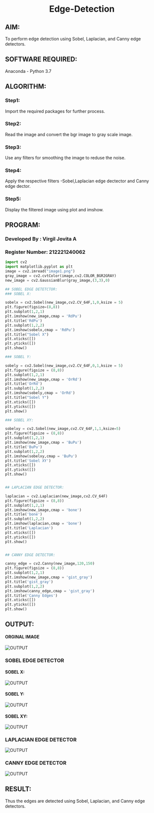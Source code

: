 # <p align="center">Edge-Detection </p>
## AIM:
To perform edge detection using Sobel, Laplacian, and Canny edge detectors.

## SOFTWARE REQUIRED:
Anaconda - Python 3.7

## ALGORITHM:

### Step1:
Import the required packages for further process.

### Step2:
Read the image and convert the bgr image to gray scale image.

### Step3:
Use any filters for smoothing the image to reduse the noise.

### Step4:
Apply the respective filters -Sobel,Laplacian edge dectector and Canny edge dector.

### Step5:
Display the filtered image using plot and imshow.

 
## PROGRAM:
### Developed By   : Virgil Jovita A
### Register Number: 212221240062
``` Python
import cv2
import matplotlib.pyplot as plt
image = cv2.imread("image1.png")
gray_image = cv2.cvtColor(image,cv2.COLOR_BGR2GRAY)
new_image = cv2.GaussianBlur(gray_image,(3,3),0)

## SOBEL EDGE DETETCTOR:
### SOBEL X:

sobelx = cv2.Sobel(new_image,cv2.CV_64F,1,0,ksize = 5)
plt.figure(figsize=(8,8))
plt.subplot(1,2,1)
plt.imshow(new_image,cmap = 'RdPu')
plt.title('RdPu')
plt.subplot(1,2,2)
plt.imshow(sobelx,cmap = 'RdPu')
plt.title("Sobel X")
plt.xticks([])
plt.yticks([])
plt.show()

### SOBEL Y:

sobely = cv2.Sobel(new_image,cv2.CV_64F,0,1,ksize = 5)
plt.figure(figsize = (8,8))
plt.subplot(1,2,1)
plt.imshow(new_image,cmap = 'OrRd')
plt.title('OrRd')
plt.subplot(1,2,2)
plt.imshow(sobely,cmap = 'OrRd')
plt.title("Sobel Y")
plt.xticks([])
plt.yticks([])
plt.show()

### SOBEL XY:

sobelxy = cv2.Sobel(new_image,cv2.CV_64F,1,1,ksize=5)
plt.figure(figsize = (8,8))
plt.subplot(1,2,1)
plt.imshow(new_image,cmap = 'BuPu')
plt.title('BuPu')
plt.subplot(1,2,2)
plt.imshow(sobelxy,cmap = 'BuPu')
plt.title('Sobel XY')
plt.xticks([])
plt.yticks([])
plt.show()


## LAPLACIAN EDGE DETECTOR:

laplacian = cv2.Laplacian(new_image,cv2.CV_64F)
plt.figure(figsize = (8,8))
plt.subplot(1,2,1)
plt.imshow(new_image,cmap = 'bone')
plt.title('bone')
plt.subplot(1,2,2)
plt.imshow(laplacian,cmap = 'bone')
plt.title('Laplacian')
plt.xticks([])
plt.yticks([])
plt.show()


## CANNY EDGE DETECTOR:

canny_edge = cv2.Canny(new_image,120,150)
plt.figure(figsize = (8,8))
plt.subplot(1,2,1)
plt.imshow(new_image,cmap = 'gist_gray')
plt.title('gist_gray')
plt.subplot(1,2,2)
plt.imshow(canny_edge,cmap = 'gist_gray')
plt.title('Canny Edges')
plt.xticks([])
plt.yticks([])
plt.show()

```
## OUTPUT:
#### ORGINAL IMAGE
![OUTPUT](original.webp)
### SOBEL EDGE DETECTOR
#### SOBEL X: 
![OUTPUT](1.png)
<br>

#### SOBEL Y:
![OUTPUT](2.png)
<br>

#### SOBEL XY:
![OUTPUT](3.png)

### LAPLACIAN EDGE DETECTOR
![OUTPUT](4.png)
<br>

### CANNY EDGE DETECTOR
![OUTPUT](5.png)
<br>

## RESULT:
Thus the edges are detected using Sobel, Laplacian, and Canny edge detectors.

